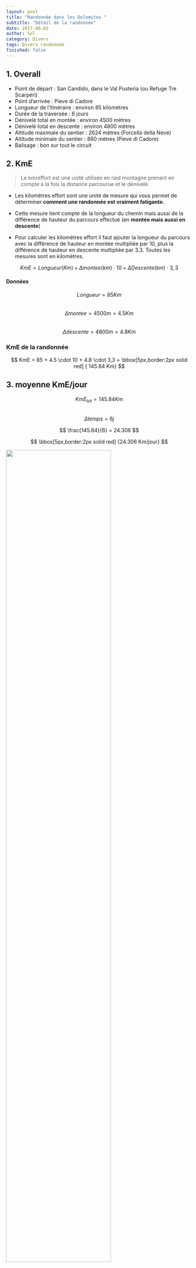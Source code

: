 ```yaml
---
layout: post
title: "Randonnée dans les Dolomites "
subtitle: "Détail de la randonnée"
date: 2017-06-02
author: Sol
category: Divers
tags: Divers randonnée
finished: false
---
```


## 1. Overall

* Point de départ : San Candido, dans le Val Pusterìa (ou Refuge Tre Scarpèri)
* Point d’arrivée : Pieve di Cadore
* Longueur de l’itinéraire : environ 85 kilomètres
* Durée de la traversée : 6 jours
* Dénivelé total en montée : environ 4500 mètres
* Dénivelé total en descente : environ 4800 mètres
* Altitude maximale du sentier : 2624 mètres (Forcella della Neve)
* Altitude minimale du sentier : 880 mètres (Pieve di Cadore)
* Balisage : bon sur tout le circuit

## 2. KmE

> Le km/effort est une unité utilisée en raid montagne prenant en compte à la fois la distance parcourue et le dénivelé. 

* Les kilomètres effort sont une unité de mesure qui vous permet de déterminer **comment une randonnée est vraiment fatigante.**

* Cette mesure tient compte de la longueur du chemin mais aussi de la différence de hauteur du parcours effectué (en **montée mais aussi en descente**)

* Pour calculer les kilomètres effort il faut ajouter la longueur du parcours avec la différence de hauteur en montée multipliée par 10, plus la différence de hauteur en descente multipliée par 3.3. Toutes les mesures sont en kilomètres. 

$$KmE = Longueur(Km) + \Delta montee(km) \cdot 10 + \Delta Descente (km) \cdot 3,3 $$

#### Données

$$ Longueur = 85 Km $$  
$$  \Delta montee = 4500m = 4.5Km $$  
$$  \Delta descente = 4800m = 4.8Km $$  

### KmE de la randonnée

$$ KmE = 85 + 4.5 \cdot 10 + 4.8 \cdot 3,3 =  \bbox[5px,border:2px solid red] { 145.84 Km} $$

## 3. moyenne KmE/jour

$$ KmE_{tot} = 145.84 Km $$  
$$ \Delta temps = 6 j  $$

$$ \frac{145.84}{6} = 24.306 $$  

$$ \bbox[5px,border:2px solid red] {24.306 Km/jour} $$

<img src="/00illustrations/rando/radius.png" float="right" class="image" style="width: 75%">

## 4. Vitesse moyenne

* Estimation de la vitesse moyenne de marche:

|Niveau du randonneur|Vitesse de marche sur le plat|
|:---|---:|
|débutant peu entraîné|1,5 à 2,5 km/h|
|intermédiaire condition physique moyenne|2,5 à 4,0 km/h|
|expérimenté bonne condition physique|> 4,0 km/h|  

En me **surestimant** disons que je suis en condition physique moyenne et débutant. Disons donc $$3km/h$$    
$$ 24.306/3 = \bbox[5px,border:2px solid red] {8.10 h/j} $$ 



paramètres à ajouter hors dénivelé déjà prise en compte:

* type de terrain: rocailleux
* poids du sac à dos: 10Kg
* condition physique (personne la moins entrainée du groupe (Sol): peu entraîné (pas entraîné)
* altitude de la marche: [880, 2624]m $$\Rightarrow \approx 1700m$$ moyenne (2200 plus représentatif?)

> Ne pas négliger la fatigue, vitesse différente après 1h et après 5h de marche.

## 5. altitude

Mountain medicine recognizes three altitude regions that reflect the lowered amount of oxygen in the atmosphere.  
[wikipedia](https://en.wikipedia.org/wiki/Effects_of_high_altitude_on_humans)

* High altitude = 1,500–3,500 metres (4,900–11,500 ft)
* Very high altitude = 3,500–5,500 metres (11,500–18,000 ft)
* Extreme altitude = above 5,500 metres (18,000 ft)

Compliqué de trouver des informations utilisable.

>En randonnée en altitude, vous serez vite confronté à une diminution de la pression en oxygène dans l’air. Elle entraîne alors une difficulté respiratoire, qui s’accroît en cas d’effort physique. Hypoxie, **augmentation du rythme cardiaque**, Mal Aigu des Montagnes (MAM) en sont les conséquences. La CAT sera alors de prendre le temps de s’acclimater à l’altitude et d'**être en bonne condition physique**.

## 6. La haute route des Dolomites

### première source (fr)

[pdf fr](http://www.visages-trekking.com/printpdf/379)  

* Jour 1 - Bressanone - val Campo di Denro - refuge Tre Scarperi Rendez-vous à 14 heures à la gare ferroviaire de Bressanone. Transfert en minibus pour rejoindre le point de départ du circuit situé dans la vallée de Sesten. Une courte remontée du vallon nous amène à l’accueillant refuge Tre Scarperi (1626 m). Au loin se dressent les premiers sommets, prémices d’un voyage au cœur de la verticalité. Temps de marche : 1h00 / M : 200 m. 

* Jour 2 - Innerfedtal  - Tre Cime - option via ferrata - refuge Locatelli Matinée consacrée à la montée au refuge Locatelli (2405 m) dans un univers minéral, sous les célèbres et imposantes montagnes de calcaire des Tre Cime. Nous consacrons l’après-midi à l’exploration et à la découverte, sac léger, de ce site exceptionnel. Au choix, une magniﬁque randonnée autour des Tre Cime ou du Paterno. Au programme, visite des tunnels creusés par les militaires qui contrôlaient la frontière lors de la Seconde Guerre mondiale, très beaux panoramas sur la face nord des Tre Cime... Temps de marche : 3h00 / M : 850 m - D : 100 m / Après-midi : 3h00 de marche. Dénivelée fonction de la randonnée choisie. NB : L'après-midi, depuis le refuge Locatelli possibilité de faire une via-ferrata accompagné par un guide de haute montagne Italien. A souscrire au moment de votre inscription. 

* Jour 3 - Val Rinbon - vallées sauvages de Rientztal et de Landro - Pratopiazza (1991 m) En direction de l’ouest, descente par le val Rinbon, à l’aspect très sauvage, pour rejoindre le val Rientztal et le val de Ladro. Au carrefour des vallées, au cœur de splendides forêts de résineux, une remontée sur les versants est permet de rejoindre le col de Strudelkopfsattell (2200 m), pour
découvrir le vallon suspendu de Pratopiazza et son refuge (1991 m). Un authentique site d’alpage des hautes vallées dolomitiques. Temps de marche : 7h00 / M : 800 m - D : 1200 m. 

* Jour 4 - Refuge de Pratopiazza - Pas de Gaiselleite - refuge de Biella (2327 m) Vous quittez le refuge, traversant une zone agréable d’alpages et de parties boisées. Progressivement, l’ambiance change, le terrain devient plus alpin, vous cheminez sous l’aiguille Croda Rossa (3146 m). Sur la gauche, les imposantes tours de calcaire façonnent un paysage contrasté et puissant. Vous basculez dans un nouveau vallon par le pas de Gaiselleite, passage aérien, mais sans diﬃculté technique (2260 m). Passage à la Casa Cavallo, en direction du dernier col à franchir ce jour, le col de Sora Forno, au pied duquel se trouve le refuge de Biella (2327 m) où vous passez la nuit, au pied de la Croda del Becco (2810 m). Temps de marche : 7h00 / M : 850 m - D : 500 m. 

* Jour 5 - Lac de Fosses - vallon du lac Piccolo au cœur du parc naturel de Fanes Direction le sud pour rejoindre le lac de Fosses et le très beau vallon du lac Piccolo au coeur du parc naturel de Fanes. Splendides pelouses alpines, colorées par une multitude de ﬂeurs. Descente vers le vallon de Scuro, puis remontée au lac de Fodara et au refuge éponyme. Dans un paysage plus ouvert, montée dans le vallon de Fanes du río San Vigilio, jusqu’au refuge de Fanes (ou refuge de Lavarella), pour passer la nuit. Temps de marche : 7h00 /  M : 750 m - D : 1035 m. 

* Jour 6 - Refuge Fanes (2060 m) ou Lavarella - La Villa Stern (1500 m) - refuge Ghardenacia En direction de l’est, vous remontez un petit vallon puis un ressaut pour accéder au pied de l’aiguille de Pizza de Lavarella (3055 m), par le col de la Forcella Medesc. Ambiance alpine au rendez-vous, paysage minéral, au pied de grandes parois. Descente facile jusqu’au bourg de la Villa Stern, caractéristique de la région, remarquable par sa beauté (1468 m). Du village, vous rejoignez le refuge de Ghardenacia (2050 m), en remontant les pentes est, riches en mélèzes. Repas et nuit au refuge. Temps de marche : 7h00 / M et D : 1100 m. 

* Jour 7 - Gardenaccia - Vallon de Langental/lieu-dit Saint-Silvestre - Bressanone Ultime étape de ce périple dans les Dolomites sauvages. Vous partez plein ouest en direction de paso de Ghardenacia (2543 m). Belle traversée jusqu’au refuge Puez. Descente par le vallon de Langental jusqu’au parking de Saint-Silvestre, ﬁn de la randonnée. Transfert jusqu’à Bressanone en milieu de journée. Temps de marche : 5h30 / M : 500 m - D : 985 m.


Les horaires sont donnés à titre indicatif et calculés pour des <span style="color:red">**marcheurs d'un niveau moyen hors pauses et temps pris pour le pique-nique**</span>.   
M : montée   
D : descente.  


Étapes de <span style="color:red">**6h00 en moyenne**</span> Étapes pouvant présenter des dénivelées positives de 700 à 1000 m environ et/ou avec des distances de <span style="color:red">**15 à 18 km**</span>(note perso: hors KmE). Vous portez vos aﬀaires de la journée. Possibilité de passage en altitude. <span style="color:red">**Vous êtes sportif endurant et marchez très régulièrement sur sentiers ou hors sentiers.**</span> Possibilité de passage en altitude. 

> C'est le pdf d'une rando organisée. les consignes mise en rouge sont données sachant que l'organisation déplace leur gros sac et eux se contentent de transporter sur leur dos leur reserve d'eau pour la journée:

_Vos bagages sont transportés par véhicule, vous les retrouvez le soir à chaque hébergement, sauf aux étapes des J2, J4, et J6, où vous devrez ajouter dans votre sac à dos un drap-sac et une trousse de toilette pour passer la nuit. Vos bagages sont transportés les autres soirs à l’hébergement par véhicule._

### Autre source (en)
[dolomitemountains.com](http://www.dolomitemountains.com/en/summer_fall_trips/haute_routes617.htm)  
[pdf en](http://www.dolomitemountains.com/res/pdf/final.pdf)

The Alta Via 4 is a fantastic high altitude trail, traversing the Italian Alps from north to south. Alta Via (Italian), Haute Route (French), Höhenweg (German), or **High Route is the name given to multi-day, hut-to-hut alpine tours**. And in the **Dolomite Mountains**, **the Alta Via** are some of the most breathtaking, <span style="color:red">**challenging**</span>, multi-day trails available in this mountainous wonderland!

On this combined hiking and via ferrata climbing trip, you’ll travel across the Tre Scarpèri, Croda dei Barànci, Cima Grande di Lavaredo, Cristallo, Sorapìss, and Antelao mountains. You’ll traverse this section of the Dolomites from top to bottom, north to south, maintaining medium-high altitude and exploring spectacular angles of these different mountainous groups of the range. And, you can expect to see vistas of up to 80 percent of all the Dolomites!

Truly a hiker's paradise, thousands of trails wind their way between the fantastic pinnacles of the jagged Dolomites, which magically turn from pale gray to gold and pink at dusk. And via ferrata, **literally translated as the iron way or iron path, run throughout the Dolomites, incorporate a system of iron ladders to assist hikers on steep mountainous terrain**. These trails, originally built and used by soldiers during WWI, are an exhilarating way to access spectacular mountain terrain! And the combination of hiking, via ferrata, and cozy mountain huts, are only surpassed by your discovery of incredible vistas that lie around every corner! 

_Highlights_

* Hike and climb through the Dolomites on the famous** Alta Via 4** high route
* Feel the adrenaline rush of climbing via ferrata
* Tackle **some of the most challenging** and rewarding **hiking terrain on earth**
* Enjoy the cozy atmosphere of a different mountain rifugio each night – **the real mountaineer experience**


#### Day by day

6 days of exhilarating hiking and via ferrata climbing on the Alta Via 4 high route through some of the most scenic mountains of the Dolomites.

Day 1 ~ Arrive in San Candido / Innichen, Dolomites
Arrive in San Candido/Innichen (1,175m / 3,855') on your own and check into your 3-star hotel (private transfer available on request). San Candido is a charming market town, with a marketplace that dates back to the 4th century. It is one of five villages in the Val Pusteria, in the eastern valley of South Tyrol (Südtirol / Alto Adige). Together with its hamlets Versciaco, Prato Drava, and Monte San Candido, San Candido is located in the Sesto Dolomites Natural Park at the foot of the Monte Baranci.
D… Hotel in San Candido (3-Star)

Day 2 ~ Tre Cime di Lavaredo
In the morning, meet your UIAGM/IFMGA Professional Mountain Guide for a trip briefing and orientation. From your hotel in San Candido, hike to the Rifugio Tre Scarperi / Dreischuster Hütte (1,617m / 5,305'), situated in the quiet Campo di Dentro Valley. From here you’ll have a beautiful view overlooking the Val Pusteria from where you just hiked! Continue hiking up to Monte Mattina, in the valley of the Rio di San Candido (the San Candido River), and continue toward Alpe delle Fosse and Passo dell'Alpe Mattina (2,446m / 8,025'). Arrive at your rifugio for the night (2,405m / 7,890'). From the rifugio you will have an incredible view of the Tre Cime di Lavardeo, literally “the three peaks of Lavaredo” (also called the Drei Zinnen in German, meaninhg “three merlons”). You’ll also have incredible vistas of other peaks in every direction – Tre Scarperi, Monte Paterno, Croda dei Toni, Marmarole, Cadini di Misurina, Antelao, Monte Cristallo, Monte Piana, and Croda Rossa d'Ampezzo. (~5-6 hours hiking 15.7km / 9.7 miles, 1,303m / 4,275' ascent, 58m / 190' descent. Option to add a via ferrata.) 
B,D… Rifugio 

Day 3 ~ Cadini Mountains
The first part of your hike today follows an old wartime mule track, which circles around to the west of the magnificent Tre Cime via the Col di Mezzo (2,324m / 7,625'), and on to Rifugio Auronzo on the southern slope. From here, your final approach to Rifugio Fonda Savio (2,367m / 7,766') takes you through cables, ladders, rungs, and ledges, and continues in a similar vein to Forcella del Diavolo (2,598m / 8,524') and across the “Ciadin de la Neve” snowfield.  This final stretch from Rifugio Fonda Savio to Rifugio Città di Carpi (2,130m / 6,988’) is extremely interesting: maintaining altitude, the Alta Via 4 follows the Sentiero Bonacossa, an equipped WWI route along the central ridge of the Cadini, which leads you on a path through elegant rock needles. While not an actual via ferrata that you clip in to, a path offers a cable, referred to as a “sentiero di attrezzato,” for you to use as a handrail for your protection. After this full day, arrive at a cozy mountain rifugio (2,110m / 6,922'), your home for tonight.
(~6 hours hiking 8km / 4,9 miles, 1,000m /3,281' ascent, 1,200m / 3,937' descent.)
B,D... Rifugio

Day 4 ~ Misurina
From last night's rifugio, hike past Forcella Maràia (2,101m /6,893'). Enjoy the landscape of Col de Varda and Misurina as you hike, arriving at the town of Misurina in about two hours. Be sure to admire the beautiful Lago di Misruna (Lake Misurna) reflecting the majestic peaks!  Hike along the road to “Bivio Dogana Vecchia,” where you can visit the old customs building. Reach your rifugio for the night (1,928m / 6,325'). A few minutes from the rifugio, just a short hike up a hill, there is also a wonderful turquoise lake to explore.
(~5-6 hours hiking 14,2km / 8,8 miles, 849m / 2,785' ascent, 1,020m / 3,346' descent.)
B,D…. Rifugio

Day 5 ~ Vandelli and Minanzio Peaks
Curving high over Val d’Ansei, the full-blooded Via Ferrata Vandelli (a moderate to diffucult via ferrata) is fitted with ladders, rungs, and cables for an exciting climb to 2,370 meters (7,775'), up over Col del Fuoco via chimneys, ledges, and sheer rock faces.  Shrubby vegetation and grass reappear after your climb in Busa del Banco, then it’s a drop via steep flanks to Bivacco Comici (2,050m / 6,726'). This stage, through the Vandelli and Minazio Parks, allows you to cross from the Sorapiss Valley to the San Vito Valley.

Sentiero Minanzio follows, which means more aided exposed passages, and challenges en route as you head toward the magnificent Forcella Grande (2,255m / 7,398') under the amazing Torre Sabbioni, and down to your rifugio for the night (1,823m / 5,981').
(~7-8 hours hiking 9,3km / 5,7 miles, 1,200m / 3,937' ascent, 1,300m / 4,265' descent.)
B,D… Rifugio

Day 6 ~ Antelao Massif
From this point on, the Alta Via n.4 joins the Alta Via n.5. Over eroding terrain, a clear path cuts across to Forcella Piccola (2,120m / 6,955') to the converted barracks of Rifugio Galassi. In the shadow of the giant pyramidal Antelao (3,264m / 10,709'), the second highest peak in the Dolomites, Alta Via 4/5 proceeds over tiring moraine, and up a rock face to Forcella del Ghiacciaio (2,584m / 8,478'). Through a steep, tricky chimney you will descend to grass and a light woods in Val Antelao. Once you climb Forcella Piria (2,096m / 6,977'), it is easy going past the Croda di San Pietro, and finally on to a comfortable rifugio (1,796m / 5,892') where you will spend tonight.
(~8-9 hours hiking 12km / 7,4 miles, 1,350m / 4,429' ascent, 1,370m / 4,495' descent.)
B,D… Rifugio

Day 7 ~ Forcella Antracisa
Today a jeep track leads you over Forcella Antracisa (1,693m / 5,554'), and follow the gently descending path to Pozzale. En route, you can enjoy the wonderful view of the Centro Cadore to the south. From Pozzale, cover the remaining 1,5 kilometers (0,9 miles) to Pieve di Cadore (880m / 2,887'), either by walking along the road or by Dolomiti Bus (fare not included). Have a private transfer to Cortina d'Ampezzo and check into your 3-star hotel. You will find your luggage at the hotel.
(~3-4 hours hiking 6,3km / 3,9 miles, 80m / 262' ascent, 990m / 3,248' descent.)
B,D… Hotel in Cortina d'Ampezzo (3-Star)

Day 8 ~ Depart
Enjoy one last hearty mountain breakfast and prepare for departure, leaving with incredible memories to last a lifetime.
B…

## 7. Mon avis (Sol)

Je pensais à un trip tranquil avec de la rando et des viaFerata. Je suis totalement inexpérimenté et à tendance sédentaire, tellement qu'initialement les 15km par jour ne m'ont absolument pas fait tilter. En me renseignant un peu, je réalise à quel point je ne suis peu expérimenté pour penser que 15km c'est easy.

J'ai passé une année complète à muscler mon poignet, mes doitgs, mes yeux et mon cerveau. Ma condition physique n'a probablement jamais été aussi faible et je n'ai jamais été aussi agé. Je suis jeune, mais j'ai plus 20 ans non plus. 

Je pensais qu'on allait avoir une **petite** aventure mais que principalement cette expérience allait être ressourçante **ET** reposante. J'ai besoin de me reposer et je ne me sens pas prêt à tackler cette aventure au vue des informations que j'ai trouvé.

J'ai passé une année à me lever fatigué tous les matins, à faire ce que j'ai à faire. Je ne veux pas passer 6 jours à me lever en ayant mal au jambes et devoir repartir pour une journée complète. C'est de vacances que j'ai besoin pas d'un challenge supplémentaire.

C'est les seul 2 semaines que je peux passer avec Stephanie de toute l'année. Elle a été formidable avec moi cette année et depuis un bon moment on s'est reservé ces deux semaines pour un truc **cool**. Je suis dsl mais malgré que ça semble splendide, je ne pense pas que ça va être un truc cool.

Cette aventure va me couter de l'argent que je n'ai pas et me faire dépenser tout l'argent que je n'ai pas dépensé cette année pour des objets que je risque de ne pas d'utiliser avant un moment.

il faut qu'on se skype pour discuter de tout ça mais je t'invite à lire toutes les informations que j'ai centralisé ici avant. Je ne veux pas que tu tente de me convaincre. Pour toutes les raisons énnoncé ici, je ne suis pas tenté par cette aventure et je te propose de soit faire une version beacoup plus light, soit changer totalement de plan, soit... tanpis, et on se verra à Nivelles.

Désolé d'avoir accepté trop vite, j'étais super occupé (je le suis toujours mais cette histoire de chaussures et de rocaille m'a mis la puce à l'oreille), et je me suis prononcé trop rapidement. 






####  autres sources:  
[wikipedia](https://fr.wikipedia.org/wiki/Km/effort)  
[montagneticinesi](http://www.montagneticinesi.ch/chilometro_sforzo/?lang=fr)  
[radius tool](https://www.freemaptools.com/radius-around-point.htm)  
[Randonner Malin](https://www.randonner-malin.com/estimer-votre-vitesse-moyenne-de-marche-en-randonnee/)  







